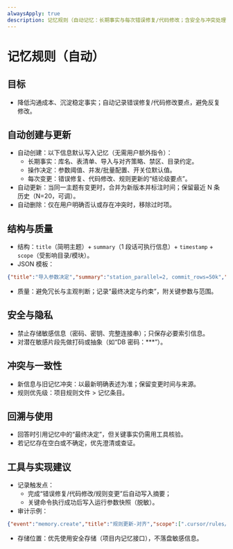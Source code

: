 ```yaml
---
alwaysApply: true
description: 记忆规则（自动记忆：长期事实与每次错误修复/代码修改；含安全与冲突处理）
---
```

# 记忆规则（自动）

## 目标
- 降低沟通成本、沉淀稳定事实；自动记录错误修复/代码修改要点，避免反复修改。

## 自动创建与更新
- 自动创建：以下信息默认写入记忆（无需用户额外指令）：
  - 长期事实：库名、表清单、导入与对齐策略、禁区、目录约定。
  - 操作决定：参数阈值、并发/批量配置、开关位默认值。
  - 每次变更：错误修复、代码修改、规则更新的“结论级要点”。
- 自动更新：当同一主题有变更时，合并为新版本并标注时间；保留最近 N 条历史（N=20，可调）。
- 自动删除：仅在用户明确否认或存在冲突时，移除过时项。

## 结构与质量
- 结构：`title`（简明主题）+ `summary`（1 段话可执行信息）+ `timestamp` + `scope`（受影响目录/模块）。
- JSON 模板：
```json
{"title":"导入参数决定","summary":"station_parallel=2, commit_rows=50k","timestamp":"2025-02-28T02:00:00Z","scope":["app/ingest","configs/app.yaml"]}
```
- 质量：避免冗长与主观判断；记录“最终决定与约束”，附关键参数与范围。

## 安全与隐私
- 禁止存储敏感信息（密码、密钥、完整连接串）；只保存必要索引信息。
- 对潜在敏感片段先做打码或抽象（如“DB 密码：***”）。

## 冲突与一致性
- 新信息与旧记忆冲突：以最新明确表述为准；保留变更时间与来源。
- 规则优先级：项目规则文件 > 记忆条目。

## 回溯与使用
- 回答时引用记忆中的“最终决定”，但关键事实仍需用工具核验。
- 若记忆存在空白或不确定，优先澄清或查证。

## 工具与实现建议
- 记录触发点：
  - 完成“错误修复/代码修改/规则变更”后自动写入摘要；
  - 关键命令执行成功后写入运行参数快照（脱敏）。
- 审计示例：
```json
{"event":"memory.create","title":"规则更新-对齐","scope":[".cursor/rules/02-db-import-align.mdc"],"trace_id":"t-..."}
```
- 存储位置：优先使用安全存储（项目内记忆接口），不落盘敏感信息。